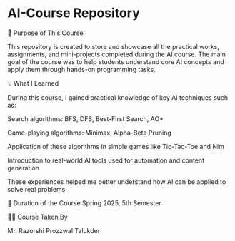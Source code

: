 # AI-Course Repository
📌 Purpose of This Course

This repository is created to store and showcase all the practical works, assignments, and mini-projects completed during the AI course. The main goal of the course was to help students understand core AI concepts and apply them through hands-on programming tasks.

💡 What I Learned

During this course, I gained practical knowledge of key AI techniques such as:

Search algorithms: BFS, DFS, Best-First Search, AO*

Game-playing algorithms: Minimax, Alpha-Beta Pruning

Application of these algorithms in simple games like Tic-Tac-Toe and Nim

Introduction to real-world AI tools used for automation and content generation

These experiences helped me better understand how AI can be applied to solve real problems.

📅 Duration of the Course
Spring 2025, 5th Semester

👨‍🏫 Course Taken By

Mr. Razorshi Prozzwal Talukder
